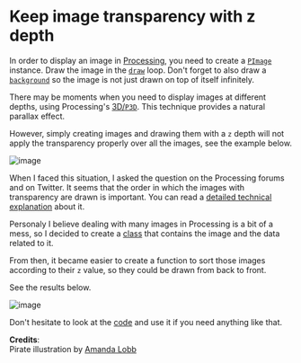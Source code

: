 Keep image transparency with z depth
====================================

In order to display an image in [Processing](http://processing.org/), you need to create a [`PImage`](http://processing.org/reference/PImage.html) instance. Draw the image in the [`draw`](http://processing.org/reference/draw_.html) loop. Don't forget to also draw a [`background`](http://processing.org/reference/background_.html) so the image is not just drawn on top of itself infinitely.

There may be moments when you need to display images at different depths, using Processing's [3D/`P3D`](http://processing.org/tutorials/p3d/). This technique provides a natural parallax effect.

However, simply creating images and drawing them with a `z` depth will not apply the transparency properly over all the images, see the example below.

![image](https://raw.github.com/jansensan/tutorial-processing-keep-image-transparency-with-z-depth/master/assets/unsorted.jpg)

When I faced this situation, I asked the question on the Processing forums and on Twitter. It seems that the order in which the images with transparency are drawn is important. You can read a [detailed technical explanation](http://www.sjbaker.org/steve/omniv/alpha_sorting.html) about it.

Personaly I believe dealing with many images in Processing is a bit of a mess, so I decided to create a [class](https://github.com/jansensan/tutorial-processing-keep-image-transparency-with-z-depth/blob/master/sources/keep_image_transparency_with_z_depth/ImageAsset.pde) that contains the image and the data related to it.

From then, it became easier to create a function to sort those images according to their `z` value, so they could be drawn from back to front.

See the results below. 

![image](https://raw.github.com/jansensan/tutorial-processing-keep-image-transparency-with-z-depth/master/assets/sorted.jpg)

Don't hesitate to look at the [code](https://github.com/jansensan/tutorial-processing-keep-image-transparency-with-z-depth/tree/master/sources/keep_image_transparency_with_z_depth) and use it if you need anything like that.

**Credits**:<br>
Pirate illustration by [Amanda Lobb](http://amandalobb.com/)